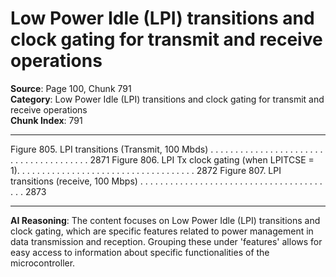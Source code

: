# Low Power Idle (LPI) transitions and clock gating for transmit and receive operations

**Source**: Page 100, Chunk 791  
**Category**: Low Power Idle (LPI) transitions and clock gating for transmit and receive operations  
**Chunk Index**: 791

---

Figure 805. LPI transitions (Transmit, 100 Mbds) . . . . . . . . . . . . . . . . . . . . . . . . . . . . . . . . . . . . . . . 2871
Figure 806. LPI Tx clock gating (when LPITCSE = 1). . . . . . . . . . . . . . . . . . . . . . . . . . . . . . . . . . . . 2872
Figure 807. LPI transitions (receive, 100 Mbps) . . . . . . . . . . . . . . . . . . . . . . . . . . . . . . . . . . . . . . . . 2873

---

**AI Reasoning**: The content focuses on Low Power Idle (LPI) transitions and clock gating, which are specific features related to power management in data transmission and reception. Grouping these under 'features' allows for easy access to information about specific functionalities of the microcontroller.
